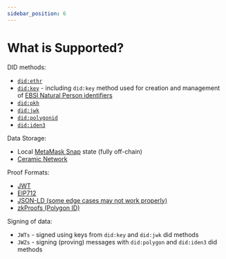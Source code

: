 ```yaml
---
sidebar_position: 6
---
```


# What is Supported?

DID methods:

- [`did:ethr`](https://github.com/decentralized-identity/ethr-did-resolver/blob/master/doc/did-method-spec.md)
- [`did:key`](https://w3c-ccg.github.io/did-method-key/) - including `did:key` method used for creation and management of [EBSI Natural Person identifiers](https://api-pilot.ebsi.eu/docs/specs/did-methods/did-method-for-natural-person)
- [`did:pkh`](https://github.com/w3c-ccg/did-pkh/blob/main/did-pkh-method-draft.md)
- [`did:jwk`](https://github.com/quartzjer/did-jwk/blob/main/spec.md)
- [`did:polygonid`](https://github.com/0xPolygonID/did-polygonid/blob/main/did-polygonid-method-draft.md)
- [`did:iden3`](https://docs.iden3.io/getting-started/identity/identifier/)

Data Storage:

- Local [MetaMask Snap](https://docs.metamask.io/guide/snaps.html) state (fully off-chain)
- [Ceramic Network](https://ceramic.network/)

Proof Formats:

- [JWT](https://www.rfc-editor.org/rfc/rfc7519)
- [EIP712](https://w3c-ccg.github.io/ethereum-eip712-signature-2021-spec/)
- [JSON-LD (some edge cases may not work properly)](https://w3c.github.io/vc-data-integrity/#proofs)
- [zkProofs (Polygon ID)](https://0xpolygonid.github.io/tutorials/)

Signing of data:

- `JWTs` - signed using keys from `did:key` and `did:jwk` did methods
- `JWZs` - signing (proving) messages with `did:polygon` and `did:iden3` did methods
